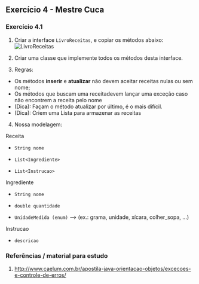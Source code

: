 ## Exercício 4 - Mestre Cuca

### Exercício 4.1

1. Criar a interface `LivroReceitas`, e copiar os métodos abaixo:
![LivroReceitas](https://cloud.githubusercontent.com/assets/2975955/7683775/a0245cbc-fd57-11e4-88d4-cfabf8d1c874.png)

2. Criar uma classe que implemente todos os métodos desta interface.
3. Regras:
 * Os métodos **inserir** e **atualizar** não devem aceitar receitas nulas ou sem nome;
 * Os métodos que buscam uma receitadevem lançar uma exceção caso não encontrem a receita pelo nome
 * (Dica): Façam o método atualizar por último, é o mais difícil.
 * (Dica): Criem uma Lista para armazenar as receitas
 
 4. Nossa modelagem:
 
Receita 

  * `String nome`

  * `List<Ingrediente>`

  * `List<Instrucao>`

	  
Ingrediente

  * `String nome`

  * `double quantidade` 

  * `UnidadeMedida (enum)` --> (ex.: grama, unidade, xícara, colher_sopa, ...)
	    
Instrucao

  * `descricao`
 

 
### Referências / material para estudo
1. http://www.caelum.com.br/apostila-java-orientacao-objetos/excecoes-e-controle-de-erros/

